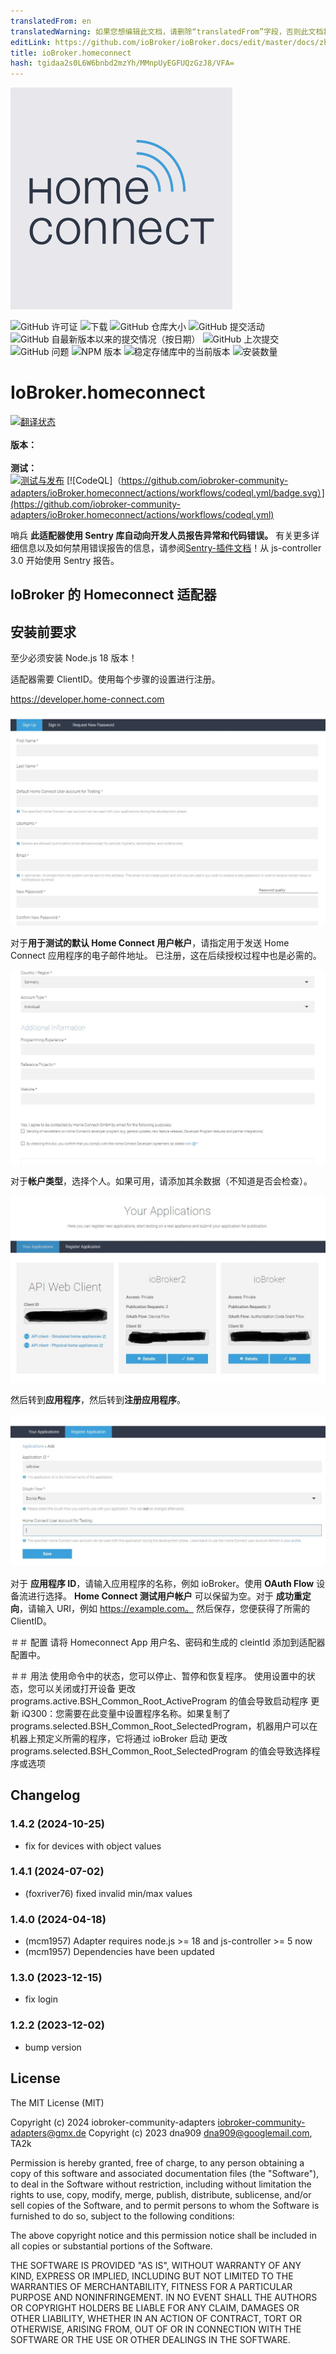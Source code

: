 ```yaml
---
translatedFrom: en
translatedWarning: 如果您想编辑此文档，请删除“translatedFrom”字段，否则此文档将再次自动翻译
editLink: https://github.com/ioBroker/ioBroker.docs/edit/master/docs/zh-cn/adapterref/iobroker.homeconnect/README.md
title: ioBroker.homeconnect
hash: tgidaa2s0L6W6bnbd2mzYh/MMnpUyEGFUQzGzJ8/VFA=
---
```

![标识](../../../en/adapterref/iobroker.homeconnect/admin/homeconnect.png)

![GitHub 许可证](https://img.shields.io/github/license/iobroker-community-adapters/ioBroker.homeconnect)
![下载](https://img.shields.io/npm/dm/iobroker.homeconnect.svg)
![GitHub 仓库大小](https://img.shields.io/github/repo-size/iobroker-community-adapters/ioBroker.homeconnect)
![GitHub 提交活动](https://img.shields.io/github/commit-activity/m/iobroker-community-adapters/ioBroker.homeconnect)
![GitHub 自最新版本以来的提交情况（按日期）](https://img.shields.io/github/commits-since/iobroker-community-adapters/ioBroker.homeconnect/latest)
![GitHub 上次提交](https://img.shields.io/github/last-commit/iobroker-community-adapters/ioBroker.homeconnect)
![GitHub 问题](https://img.shields.io/github/issues/iobroker-community-adapters/ioBroker.homeconnect)
![NPM 版本](http://img.shields.io/npm/v/iobroker.homeconnect.svg)
![稳定存储库中的当前版本](https://iobroker.live/badges/homeconnect-stable.svg)
![安装数量](https://iobroker.live/badges/homeconnect-installed.svg)

# IoBroker.homeconnect
[![翻译状态](https://weblate.iobroker.net/widgets/adapters/-/homeconnect/svg-badge.svg)](https://weblate.iobroker.net/engage/adapters/?utm_source=widget)</br> </br> **版本：** </br> </br> **测试：** </br> [![测试与发布](https://github.com/iobroker-community-adapters/ioBroker.homeconnect/actions/workflows/test-and-release.yml/badge.svg)](https://github.com/iobroker-community-adapters/ioBroker.homeconnect/actions/workflows/test-and-release.yml) [![CodeQL]（https://github.com/iobroker-community-adapters/ioBroker.homeconnect/actions/workflows/codeql.yml/badge.svg）](https://github.com/iobroker-community-adapters/ioBroker.homeconnect/actions/workflows/codeql.yml)

哨兵
**此适配器使用 Sentry 库自动向开发人员报告异常和代码错误。** 有关更多详细信息以及如何禁用错误报告的信息，请参阅[Sentry-插件文档](https://github.com/ioBroker/plugin-sentry#plugin-sentry)！从 js-controller 3.0 开始使用 Sentry 报告。

## IoBroker 的 Homeconnect 适配器
## 安装前要求
至少必须安装 Node.js 18 版本！

适配器需要 ClientID。使用每个步骤的设置进行注册。

<https://developer.home-connect.com>

![截屏](../../../en/adapterref/iobroker.homeconnect/img/registrierung1.JPG)

对于**用于测试的默认 Home Connect 用户帐户**，请指定用于发送 Home Connect 应用程序的电子邮件地址。
已注册，这在后续授权过程中也是必需的。

![截屏](../../../en/adapterref/iobroker.homeconnect/img/registrierung2.JPG)

对于**帐户类型**，选择个人。如果可用，请添加其余数据（不知道是否会检查）。

![截屏](../../../en/adapterref/iobroker.homeconnect/img/application1.JPG)

然后转到**应用程序**，然后转到**注册应用程序**。

![截屏](../../../en/adapterref/iobroker.homeconnect/img/application2.JPG)

对于 **应用程序 ID**，请输入应用程序的名称，例如 ioBroker。使用 **OAuth Flow** 设备流进行选择。
**Home Connect 测试用户帐户** 可以保留为空。对于 **成功重定向**，请输入 URI，例如 https://example.com。
然后保存，您便获得了所需的 ClientID。

＃＃ 配置
请将 Homeconnect App 用户名、密码和生成的 cleintId 添加到适配器配置中。

＃＃ 用法
使用命令中的状态，您可以停止、暂停和恢复程序。
使用设置中的状态，您可以关闭或打开设备 更改 programs.active.BSH_Common_Root_ActiveProgram 的值会导致启动程序 更新 iQ300：您需要在此变量中设置程序名称。如果复制了 programs.selected.BSH_Common_Root_SelectedProgram，机器用户可以在机器上预定义所需的程序，它将通过 ioBroker 启动 更改 programs.selected.BSH_Common_Root_SelectedProgram 的值会导致选择程序或选项

## Changelog

<!--
    Placeholder for the next version (at the beginning of the line):
    ### **WORK IN PROGRESS**
-->
### 1.4.2 (2024-10-25)

- fix for devices with object values

### 1.4.1 (2024-07-02)

- (foxriver76) fixed invalid min/max values

### 1.4.0 (2024-04-18)

- (mcm1957) Adapter requires node.js >= 18 and js-controller >= 5 now
- (mcm1957) Dependencies have been updated

### 1.3.0 (2023-12-15)

- fix login

### 1.2.2 (2023-12-02)

- bump version

## License

The MIT License (MIT)

Copyright (c) 2024 iobroker-community-adapters <iobroker-community-adapters@gmx.de>
Copyright (c) 2023 dna909 <dna909@googlemail.com>, TA2k

Permission is hereby granted, free of charge, to any person obtaining a copy
of this software and associated documentation files (the "Software"), to deal
in the Software without restriction, including without limitation the rights
to use, copy, modify, merge, publish, distribute, sublicense, and/or sell
copies of the Software, and to permit persons to whom the Software is
furnished to do so, subject to the following conditions:

The above copyright notice and this permission notice shall be included in
all copies or substantial portions of the Software.

THE SOFTWARE IS PROVIDED "AS IS", WITHOUT WARRANTY OF ANY KIND, EXPRESS OR
IMPLIED, INCLUDING BUT NOT LIMITED TO THE WARRANTIES OF MERCHANTABILITY,
FITNESS FOR A PARTICULAR PURPOSE AND NONINFRINGEMENT. IN NO EVENT SHALL THE
AUTHORS OR COPYRIGHT HOLDERS BE LIABLE FOR ANY CLAIM, DAMAGES OR OTHER
LIABILITY, WHETHER IN AN ACTION OF CONTRACT, TORT OR OTHERWISE, ARISING FROM,
OUT OF OR IN CONNECTION WITH THE SOFTWARE OR THE USE OR OTHER DEALINGS IN
THE SOFTWARE.